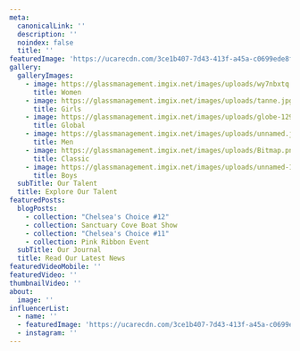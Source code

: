 ```yaml
---
meta:
  canonicalLink: ''
  description: ''
  noindex: false
  title: ''
featuredImage: 'https://ucarecdn.com/3ce1b407-7d43-413f-a45a-c0699ede8f8b/'
gallery:
  galleryImages:
    - image: https://glassmanagement.imgix.net/images/uploads/wy7nbxtq.jpg
      title: Women
    - image: https://glassmanagement.imgix.net/images/uploads/tanne.jpg
      title: Girls
    - image: https://glassmanagement.imgix.net/images/uploads/globe-1290378_1920.jpg
      title: Global
    - image: https://glassmanagement.imgix.net/images/uploads/unnamed.jpg
      title: Men
    - image: https://glassmanagement.imgix.net/images/uploads/Bitmap.png
      title: Classic
    - image: https://glassmanagement.imgix.net/images/uploads/unnamed-14.jpg
      title: Boys
  subTitle: Our Talent
  title: Explore Our Talent
featuredPosts:
  blogPosts:
    - collection: "Chelsea's Choice #12"
    - collection: Sanctuary Cove Boat Show
    - collection: "Chelsea's Choice #11"
    - collection: Pink Ribbon Event
  subTitle: Our Journal
  title: Read Our Latest News
featuredVideoMobile: ''
featuredVideo: ''
thumbnailVideo: ''
about:
  image: ''
influencerList:
  - name: ''
  - featuredImage: 'https://ucarecdn.com/3ce1b407-7d43-413f-a45a-c0699ede8f8b/'
  - instagram: ''
---
```


<!-- Use this to force Gatsby to correctly determine optional images/file schema -->
